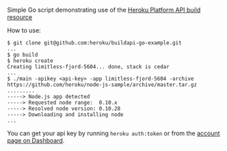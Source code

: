 Simple Go script demonstrating use of the [Heroku Platform API build resource](https://devcenter.heroku.com/articles/build-and-release-using-the-api)

How to use:

```term
$ git clone git@github.com:heroku/buildapi-go-example.git
...
$ go build
$ heroku create
Creating limitless-fjord-5604... done, stack is cedar
...
$ ./main -apikey <api-key> -app limitless-fjord-5604 -archive https://github.com/heroku/node-js-sample/archive/master.tar.gz
.........
-----> Node.js app detected
-----> Requested node range:  0.10.x
-----> Resolved node version: 0.10.28
-----> Downloading and installing node
...
```

You can get your api key by running `heroku auth:token` or from the [account page on Dashboard](https://dashboard.heroku.com/account).
